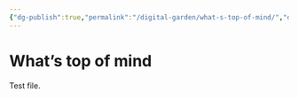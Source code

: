 ```yaml
---
{"dg-publish":true,"permalink":"/digital-garden/what-s-top-of-mind/","dgHomeLink":true,"dgPassFrontmatter":true}
---
```


# What’s top of mind

Test file.
